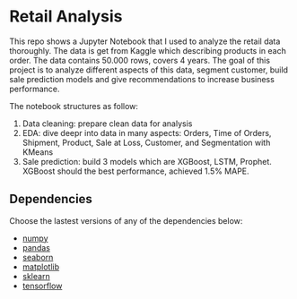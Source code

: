 # Retail Analysis 

This repo shows a Jupyter Notebook that I used to analyze the retail data thoroughly. The data is get from Kaggle which describing products in each order. The data contains 50.000 rows, covers 4 years. The goal of this project is to analyze different aspects of this data, segment customer, build sale prediction models and give recommendations to increase business performance. 

The notebook structures as follow: 

1. Data cleaning: prepare clean data for analysis
2. EDA: dive deepr into data in many aspects: Orders, Time of Orders, Shipment, Product, Sale at Loss, Customer, and Segmentation with KMeans
3. Sale prediction: build 3 models which are XGBoost, LSTM, Prophet. XGBoost should the best performance, achieved 1.5% MAPE. 

## Dependencies
Choose the lastest versions of any of the dependencies below: 
- [numpy](https://numpy.org/)
- [pandas](https://pandas.pydata.org/)
- [seaborn](https://seaborn.pydata.org/)
- [matplotlib](https://matplotlib.org/)
- [sklearn](https://scikit-learn.org/stable/)
- [tensorflow](https://www.tensorflow.org/)
